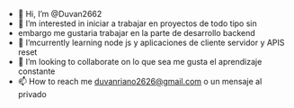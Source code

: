 - 👋 Hi, I’m @Duvan2662
- 👀 I’m interested in iniciar a trabajar en proyectos de todo tipo sin 
- embargo me gustaria trabajar en la parte de desarrollo backend
- 🌱 I’mcurrently learning  node js y aplicaciones de cliente servidor y APIS reset
- 💞️ I’m looking to collaborate on  lo que sea me gusta el aprendizaje constante
- 📫 How to reach me  duvanriano2626@gmail.com o un mensaje al privado

<!---
Duvan2662/Duvan2662 is a ✨ special ✨ repository because its `README.md` (this file) appears on your GitHub profile.
You can click the Preview link to take a look at your changes.
--->
